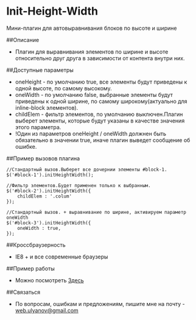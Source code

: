 Init-Height-Width
=================

Мини-плагин для автовыравнивания блоков по высоте и ширине 

##Описание
 - Плагин для выравнивания элементов по ширине и высоте относительно друг друга в зависимости от контента внутри них.

##Доступные параметры
 - oneHeight - по умолчанию true, все элементы будут приведены к одной высоте, по самому высокому.
 - oneWidth - по умолчанию false, выбранные элементы будут приведены к одной ширине, по самому       широкому(актуально для inline-block элементов).
 - childElem - фильтр элементов, по умолчанию выключен.Плагин выберет элементы, которые будут указаны в качестве значения этого параметра.
 - !Один из параметров oneHeight / oneWidth должнен быть обязательно в значении true, иначе плагин выведет сообщение об ошибке.

##Пример вызовов плагина

	//Стандартный вызов.Выберет все дочернии элементы #block-1.
	$('#block-1').initHeightWidth();

	//Фильтр элементов.Будет применен только к выбранным.
	$('#block-2').initHeightWidth({
		childElem : '.colum'
	});

	//Стандартный вызов. + выравнивание по ширине, активируем параметр oneWidth
	$('#block-3').initHeightWidth({
		oneWidth : true,
	}); 

 
##Кроссбраузерность

 - IE8 + и все современные браузеры
 
##Пример работы

 - Можно посмотреть <a href="http://example.web-ulyanov.ru/frontend/Init-Height-Width">Здесь</a>

##Связаться

 - По вопросам, ошибкам и предложениям, пишите мне на почту - <a href="mailto:web.ulyanov@gmail.com">web.ulyanov@gmail.com</a>
